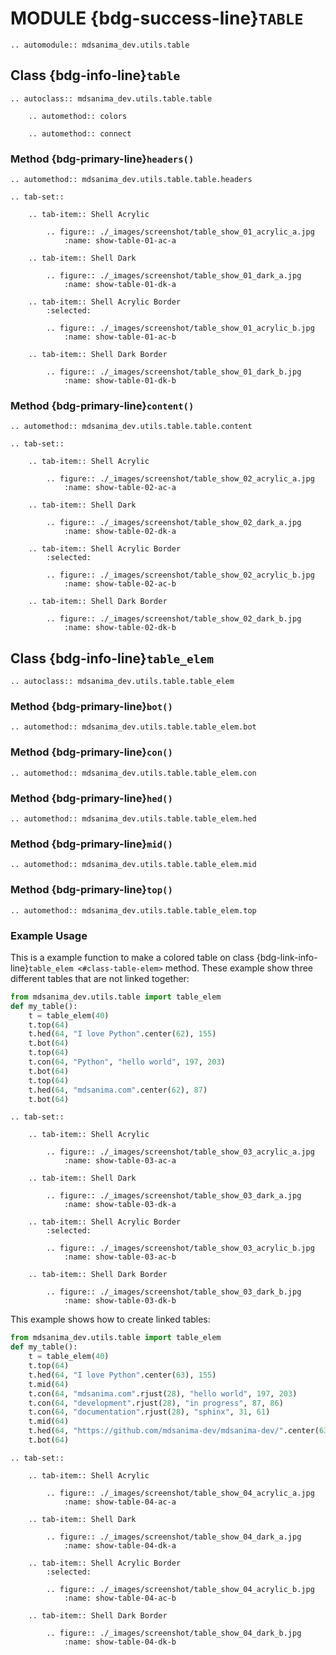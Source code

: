 # MODULE {bdg-success-line}`TABLE`

```{eval-rst}
.. automodule:: mdsanima_dev.utils.table
```

## Class {bdg-info-line}`table`

```{eval-rst}
.. autoclass:: mdsanima_dev.utils.table.table

    .. automethod:: colors

    .. automethod:: connect
```

### Method {bdg-primary-line}`headers()`

```{eval-rst}
.. automethod:: mdsanima_dev.utils.table.table.headers
```

```{eval-rst}
.. tab-set::

    .. tab-item:: Shell Acrylic

        .. figure:: ./_images/screenshot/table_show_01_acrylic_a.jpg
            :name: show-table-01-ac-a

    .. tab-item:: Shell Dark

        .. figure:: ./_images/screenshot/table_show_01_dark_a.jpg
            :name: show-table-01-dk-a

    .. tab-item:: Shell Acrylic Border
        :selected:

        .. figure:: ./_images/screenshot/table_show_01_acrylic_b.jpg
            :name: show-table-01-ac-b

    .. tab-item:: Shell Dark Border

        .. figure:: ./_images/screenshot/table_show_01_dark_b.jpg
            :name: show-table-01-dk-b
```

### Method {bdg-primary-line}`content()`

```{eval-rst}
.. automethod:: mdsanima_dev.utils.table.table.content
```

```{eval-rst}
.. tab-set::

    .. tab-item:: Shell Acrylic

        .. figure:: ./_images/screenshot/table_show_02_acrylic_a.jpg
            :name: show-table-02-ac-a

    .. tab-item:: Shell Dark

        .. figure:: ./_images/screenshot/table_show_02_dark_a.jpg
            :name: show-table-02-dk-a

    .. tab-item:: Shell Acrylic Border
        :selected:

        .. figure:: ./_images/screenshot/table_show_02_acrylic_b.jpg
            :name: show-table-02-ac-b

    .. tab-item:: Shell Dark Border

        .. figure:: ./_images/screenshot/table_show_02_dark_b.jpg
            :name: show-table-02-dk-b
```

## Class {bdg-info-line}`table_elem`

```{eval-rst}
.. autoclass:: mdsanima_dev.utils.table.table_elem
```

### Method {bdg-primary-line}`bot()`

```{eval-rst}
.. automethod:: mdsanima_dev.utils.table.table_elem.bot
```

### Method {bdg-primary-line}`con()`

```{eval-rst}
.. automethod:: mdsanima_dev.utils.table.table_elem.con
```

### Method {bdg-primary-line}`hed()`

```{eval-rst}
.. automethod:: mdsanima_dev.utils.table.table_elem.hed
```

### Method {bdg-primary-line}`mid()`

```{eval-rst}
.. automethod:: mdsanima_dev.utils.table.table_elem.mid
```

### Method {bdg-primary-line}`top()`

```{eval-rst}
.. automethod:: mdsanima_dev.utils.table.table_elem.top
```

### Example Usage

This is a example function to make a colored table on class
{bdg-link-info-line}`table_elem <#class-table-elem>` method. These example show
three different tables that are not linked together:

```python
from mdsanima_dev.utils.table import table_elem
def my_table():
    t = table_elem(40)
    t.top(64)
    t.hed(64, "I love Python".center(62), 155)
    t.bot(64)
    t.top(64)
    t.con(64, "Python", "hello world", 197, 203)
    t.bot(64)
    t.top(64)
    t.hed(64, "mdsanima.com".center(62), 87)
    t.bot(64)
```

```{eval-rst}
.. tab-set::

    .. tab-item:: Shell Acrylic

        .. figure:: ./_images/screenshot/table_show_03_acrylic_a.jpg
            :name: show-table-03-ac-a

    .. tab-item:: Shell Dark

        .. figure:: ./_images/screenshot/table_show_03_dark_a.jpg
            :name: show-table-03-dk-a

    .. tab-item:: Shell Acrylic Border
        :selected:

        .. figure:: ./_images/screenshot/table_show_03_acrylic_b.jpg
            :name: show-table-03-ac-b

    .. tab-item:: Shell Dark Border

        .. figure:: ./_images/screenshot/table_show_03_dark_b.jpg
            :name: show-table-03-dk-b
```

This example shows how to create linked tables:

```python
from mdsanima_dev.utils.table import table_elem
def my_table():
    t = table_elem(40)
    t.top(64)
    t.hed(64, "I love Python".center(63), 155)
    t.mid(64)
    t.con(64, "mdsanima.com".rjust(28), "hello world", 197, 203)
    t.con(64, "development".rjust(28), "in progress", 87, 86)
    t.con(64, "documentation".rjust(28), "sphinx", 31, 61)
    t.mid(64)
    t.hed(64, "https://github.com/mdsanima-dev/mdsanima-dev/".center(63), 33)
    t.bot(64)
```

```{eval-rst}
.. tab-set::

    .. tab-item:: Shell Acrylic

        .. figure:: ./_images/screenshot/table_show_04_acrylic_a.jpg
            :name: show-table-04-ac-a

    .. tab-item:: Shell Dark

        .. figure:: ./_images/screenshot/table_show_04_dark_a.jpg
            :name: show-table-04-dk-a

    .. tab-item:: Shell Acrylic Border
        :selected:

        .. figure:: ./_images/screenshot/table_show_04_acrylic_b.jpg
            :name: show-table-04-ac-b

    .. tab-item:: Shell Dark Border

        .. figure:: ./_images/screenshot/table_show_04_dark_b.jpg
            :name: show-table-04-dk-b
```
